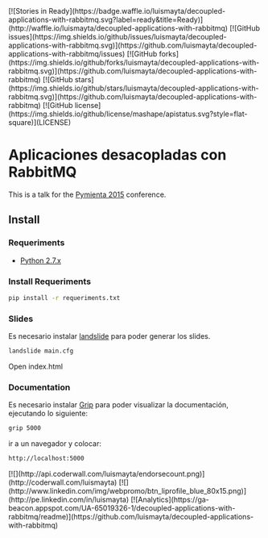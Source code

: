 
<span class="badges">
[![Stories in Ready](https://badge.waffle.io/luismayta/decoupled-applications-with-rabbitmq.svg?label=ready&title=Ready)](http://waffle.io/luismayta/decoupled-applications-with-rabbitmq)
[![GitHub issues](https://img.shields.io/github/issues/luismayta/decoupled-applications-with-rabbitmq.svg)](https://github.com/luismayta/decoupled-applications-with-rabbitmq/issues)
[![GitHub forks](https://img.shields.io/github/forks/luismayta/decoupled-applications-with-rabbitmq.svg)](https://github.com/luismayta/decoupled-applications-with-rabbitmq)
[![GitHub stars](https://img.shields.io/github/stars/luismayta/decoupled-applications-with-rabbitmq.svg)](https://github.com/luismayta/decoupled-applications-with-rabbitmq)
[![GitHub license](https://img.shields.io/github/license/mashape/apistatus.svg?style=flat-square)](LICENSE)
</span>

# Aplicaciones desacopladas con RabbitMQ

This is a talk for the [Pymienta 2015](http://pimientadigital.com) conference.


## Install

### Requeriments

* [Python 2.7.x](http://python.org/download/)

### Install Requeriments

```bash
pip install -r requeriments.txt
```

### Slides

Es necesario instalar [landslide](https://github.com/adamzap/landslide) para poder generar los slides.

```bash
landslide main.cfg
```

Open index.html

### Documentation

Es necesario instalar [Grip](https://github.com/joeyespo/grip) para poder visualizar la documentación, ejecutando lo siguiente:


```bash
grip 5000
```

ir a un navegador y colocar:

```bash
http://localhost:5000
```

<span class="badges">
[![](http://api.coderwall.com/luismayta/endorsecount.png)](http://coderwall.com/luismayta)
[![](http://www.linkedin.com/img/webpromo/btn_liprofile_blue_80x15.png)](http://pe.linkedin.com/in/luismayta)
[![Analytics](https://ga-beacon.appspot.com/UA-65019326-1/decoupled-applications-with-rabbitmq/readme)](https://github.com/luismayta/decoupled-applications-with-rabbitmq)
</span>